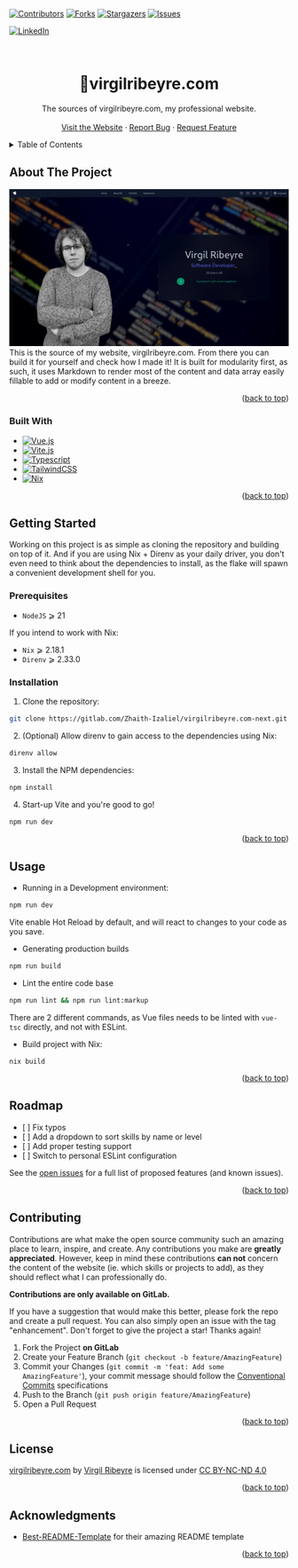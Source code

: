<!-- Improved compatibility of back to top link: See: https://github.com/othneildrew/Best-README-Template/pull/73 -->

<a name="readme-top"></a>

<!--
*** Thanks for checking out the Best-README-Template. If you have a suggestion
*** that would make this better, please fork the repo and create a pull request
*** or simply open an issue with the tag "enhancement".
*** Don't forget to give the project a star!
*** Thanks again! Now go create something AMAZING! :D
-->

<!-- PROJECT SHIELDS -->

<!--
*** I'm using markdown "reference style" links for readability.
*** Reference links are enclosed in brackets [ ] instead of parentheses ( ).
*** See the bottom of this document for the declaration of the reference variables
*** for contributors-url, forks-url, etc. This is an optional, concise syntax you may use.
*** https://www.markdownguide.org/basic-syntax/#reference-style-links
-->

[![Contributors][contributors-shield]][contributors-url]
[![Forks][forks-shield]][forks-url]
[![Stargazers][stars-shield]][stars-url]
[![Issues][issues-shield]][issues-url]

[![LinkedIn][linkedin-shield]][linkedin-url]

<!-- PROJECT LOGO -->

<br />
<div align="center">
<h1 align="center">🚀virgilribeyre.com</h1>

<p align="center">
    The sources of virgilribeyre.com, my professional website.
    <br />
    <br />
    <a href="https://virgilribeyre.com">Visit the Website</a>
    ·
    <a href="https://gitlab.com/bootstrapers/vue-typescript-bootstraper/-/issues">Report Bug</a>
    ·
    <a href="https://gitlab.com/bootstrapers/vue-typescript-bootstraper/-/issues">Request Feature</a>
  </p>
</div>

<!-- TABLE OF CONTENTS -->

<details>
  <summary>Table of Contents</summary>

<!-- vim-markdown-toc GitLab -->

- [About The Project](#about-the-project)
  - [Built With](#built-with)
- [Getting Started](#getting-started)
  - [Prerequisites](#prerequisites)
  - [Installation](#installation)
- [Usage](#usage)
  - [Directory Structure](#directory-structure)
- [Roadmap](#roadmap)
- [Contributing](#contributing)
- [License](#license)
- [Acknowledgments](#acknowledgments)

<!-- vim-markdown-toc -->

</details>

<!-- ABOUT THE PROJECT -->

## About The Project

[![virgilribeyre.com Screenshot][product-screenshot]](https://gitlab.com/bootstrapers/vue-typescript-bootstraper)
This is the source of my website, virgilribeyre.com. From there you can build it for yourself and check how I made it! It is built for modularity first, as such, it uses Markdown to render most of the content and data array easily fillable to add or modify content in a breeze.

<p align="right">(<a href="#readme-top">back to top</a>)</p>

### Built With

- [![Vue.js][vue]][vue-url]
- [![Vite.js][vite]][vite-url]
- [![Typescript]][typescript-url]
- [![TailwindCSS]][tailwindcss-url]
- [![Nix]][nix-url]

<p align="right">(<a href="#readme-top">back to top</a>)</p>

<!-- GETTING STARTED -->

## Getting Started

Working on this project is as simple as cloning the repository and
building on top of it. And if you are using Nix + Direnv as your daily driver,
you don't even need to think about the dependencies to install, as the flake
will spawn a convenient development shell for you.

### Prerequisites

- `NodeJS` ⩾ 21

If you intend to work with Nix:

- `Nix` ⩾ 2.18.1
- `Direnv` ⩾ 2.33.0

### Installation

1. Clone the repository:

```bash
git clone https://gitlab.com/Zhaith-Izaliel/virgilribeyre.com-next.git
```

2. (Optional) Allow direnv to gain access to the dependencies using Nix:

```bash
direnv allow
```

3. Install the NPM dependencies:

```bash
npm install
```

4. Start-up Vite and you're good to go!

```bash
npm run dev
```

<p align="right">(<a href="#readme-top">back to top</a>)</p>
<!-- USAGE EXAMPLES -->

## Usage

- Running in a Development environment:

```bash
npm run dev
```

Vite enable Hot Reload by default, and will react to changes to your code as you
save.

- Generating production builds

```bash
npm run build
```

- Lint the entire code base

```bash
npm run lint && npm run lint:markup
```

There are 2 different commands, as Vue files needs to be linted with `vue-tsc`
directly, and not with ESLint.

- Build project with Nix:

```
nix build
```

<p align="right">(<a href="#readme-top">back to top</a>)</p>

<!-- ROADMAP -->

## Roadmap

- \[ \] Fix typos
- \[ \] Add a dropdown to sort skills by name or level
- \[ \] Add proper testing support
- \[ \] Switch to personal ESLint configuration

See the [open issues](https://gitlab.com/bootstrapers/vue-typescript-bootstraper/-/issues) for a full list of proposed features (and known issues).

<p align="right">(<a href="#readme-top">back to top</a>)</p>

<!-- CONTRIBUTING -->

## Contributing

Contributions are what make the open source community such an amazing place to learn, inspire, and create. Any contributions you make are **greatly appreciated**. However, keep in mind these contributions **can not** concern the content of the website (ie. which skills or projects to add), as they should reflect what I can professionally do.

**Contributions are only available on GitLab.**

If you have a suggestion that would make this better, please fork the repo and create a pull request. You can also simply open an issue with the tag "enhancement".
Don't forget to give the project a star! Thanks again!

1. Fork the Project **on GitLab**
1. Create your Feature Branch (`git checkout -b feature/AmazingFeature`)
1. Commit your Changes (`git commit -m 'feat: Add some AmazingFeature'`), your
   commit message should follow the [Conventional Commits](https://www.conventionalcommits.org/en/v1.0.0/) specifications
1. Push to the Branch (`git push origin feature/AmazingFeature`)
1. Open a Pull Request

<p align="right">(<a href="#readme-top">back to top</a>)</p>

<!-- LICENSE -->

## License

<p xmlns:cc="http://creativecommons.org/ns#" xmlns:dct="http://purl.org/dc/terms/"><a property="dct:title" rel="cc:attributionURL" href="http://virgilribeyre.com">virgilribeyre.com</a> by <a rel="cc:attributionURL dct:creator" property="cc:attributionName" href="https://linktr.ee/zhaith_izaliel">Virgil Ribeyre</a> is licensed under <a href="http://creativecommons.org/licenses/by-nc-nd/4.0/?ref=chooser-v1" target="_blank" rel="license noopener noreferrer" style="display:inline-block;">CC BY-NC-ND 4.0</a></p>

<p align="right">(<a href="#readme-top">back to top</a>)</p>

<!-- ACKNOWLEDGMENTS -->

## Acknowledgments

- [Best-README-Template](https://github.com/othneildrew/Best-README-Template) for their amazing README template

<p align="right">(<a href="#readme-top">back to top</a>)</p>

<!-- MARKDOWN LINKS & IMAGES -->

<!-- https://www.markdownguide.org/basic-syntax/#reference-style-links -->

[contributors-shield]: https://img.shields.io/gitlab/contributors/bootstrapers/vue-typescript-bootstraper.svg?style=for-the-badge&logo=gitlab
[contributors-url]: https://gitlab.com/bootstrapers/vue-typescript-bootstraper/-/graphs/master?ref_type=heads
[forks-shield]: https://img.shields.io/gitlab/forks/bootstrapers/vue-typescript-bootstraper.svg?style=for-the-badge&logo=gitlab
[forks-url]: https://gitlab.com/bootstrapers/vue-typescript-bootstraper/-/forks
[issues-shield]: https://img.shields.io/gitlab/issues/open/bootstrapers%2Fvue-typescript-bootstraper?style=for-the-badge
[issues-url]: https://gitlab.com/bootstrapers/vue-typescript-bootstraper/-/issues
[linkedin-shield]: https://img.shields.io/badge/-LinkedIn-black.svg?style=for-the-badge&logo=linkedin&colorB=555
[linkedin-url]: https://www.linkedin.com/in/virgil-ribeyre-810135196/
[nix]: https://img.shields.io/badge/nix-0B1120?style=for-the-badge&logo=nixos
[nix-url]: https://nixos.org/
[product-screenshot]: images/screenshot.png
[stars-shield]: https://img.shields.io/gitlab/stars/bootstrapers/vue-typescript-bootstraper.svg?style=for-the-badge&logo=gitlab
[stars-url]: https://gitlab.com/bootstrapers/vue-typescript-bootstraper/-/starrers
[tailwindcss]: https://img.shields.io/badge/TailwindCSS-0B1120?style=for-the-badge&logo=tailwindcss
[tailwindcss-url]: https://tailwindcss.com/
[typescript]: https://img.shields.io/badge/Typescript-0B1120?style=for-the-badge&logo=typescript
[typescript-url]: https://www.typescriptlang.org/
[vite]: https://img.shields.io/badge/Vite-0B1120?style=for-the-badge&logo=vite
[vite-url]: https://vitejs.dev/
[vue]: https://img.shields.io/badge/Vue-0B1120?style=for-the-badge&logo=vuedotjs
[vue-url]: https://vuejs.org/

